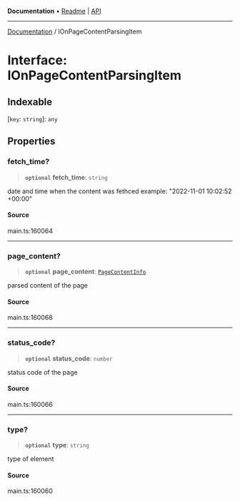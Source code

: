 **Documentation** • [Readme](../README.md) \| [API](../globals.md)

***

[Documentation](../README.md) / IOnPageContentParsingItem

# Interface: IOnPageContentParsingItem

## Indexable

 \[`key`: `string`\]: `any`

## Properties

### fetch\_time?

> **`optional`** **fetch\_time**: `string`

date and time when the content was fethced
example:
"2022-11-01 10:02:52 +00:00"

#### Source

main.ts:160064

***

### page\_content?

> **`optional`** **page\_content**: [`PageContentInfo`](../classes/PageContentInfo.md)

parsed content of the page

#### Source

main.ts:160068

***

### status\_code?

> **`optional`** **status\_code**: `number`

status code of the page

#### Source

main.ts:160066

***

### type?

> **`optional`** **type**: `string`

type of element

#### Source

main.ts:160060
